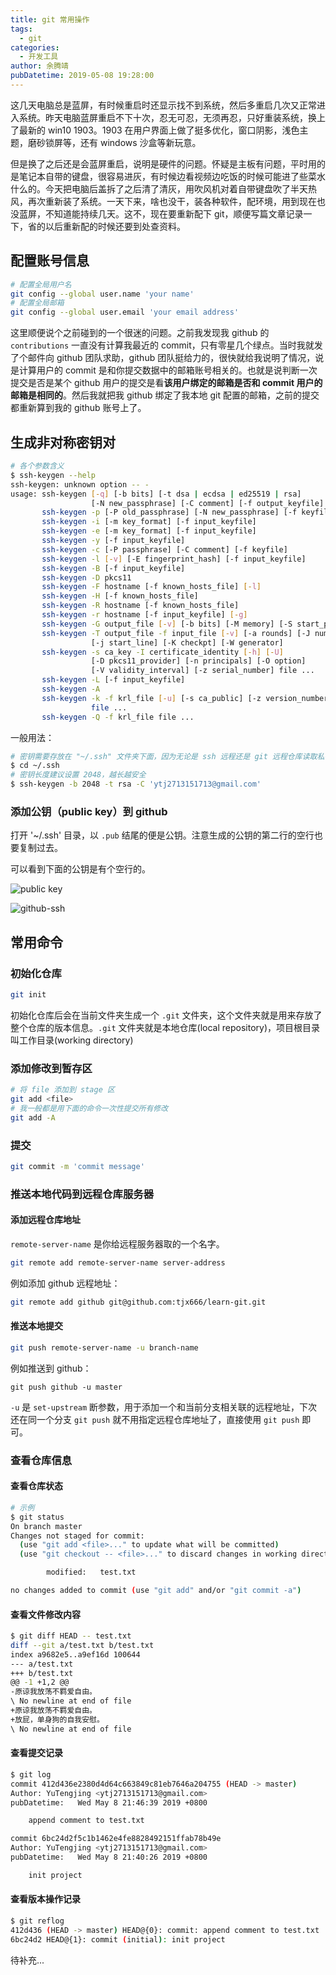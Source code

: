 ```yaml
---
title: git 常用操作
tags:
  - git
categories:
  - 开发工具
author: 余腾靖
pubDatetime: 2019-05-08 19:28:00
---
```


这几天电脑总是蓝屏，有时候重启时还显示找不到系统，然后多重启几次又正常进入系统。昨天电脑蓝屏重启不下十次，忍无可忍，无须再忍，只好重装系统，换上了最新的 win10 1903。1903 在用户界面上做了挺多优化，窗口阴影，浅色主题，磨砂锁屏等，还有 windows 沙盒等新玩意。

但是换了之后还是会蓝屏重启，说明是硬件的问题。怀疑是主板有问题，平时用的是笔记本自带的键盘，很容易进灰，有时候边看视频边吃饭的时候可能进了些菜水什么的。今天把电脑后盖拆了之后清了清灰，用吹风机对着自带键盘吹了半天热风，再次重新装了系统。一天下来，啥也没干，装各种软件，配环境，用到现在也没蓝屏，不知道能持续几天。这不，现在要重新配下 git，顺便写篇文章记录一下，省的以后重新配的时候还要到处查资料。

<!-- more -->

## 配置账号信息

```bash
# 配置全局用户名
git config --global user.name 'your name'
# 配置全局邮箱
git config --global user.email 'your email address'
```

这里顺便说个之前碰到的一个很迷的问题。之前我发现我 github 的 `contributions` 一直没有计算我最近的 commit，只有零星几个绿点。当时我就发了个邮件向 github 团队求助，github 团队挺给力的，很快就给我说明了情况，说是计算用户的 commit 是和你提交数据中的邮箱账号相关的。也就是说判断一次提交是否是某个 github 用户的提交是看**该用户绑定的邮箱是否和 commit 用户的邮箱是相同的**。然后我就把我 github 绑定了我本地 git 配置的邮箱，之前的提交都重新算到我的 github 账号上了。

## 生成非对称密钥对

```bash
# 各个参数含义
$ ssh-keygen --help
ssh-keygen: unknown option -- -
usage: ssh-keygen [-q] [-b bits] [-t dsa | ecdsa | ed25519 | rsa]
                  [-N new_passphrase] [-C comment] [-f output_keyfile]
       ssh-keygen -p [-P old_passphrase] [-N new_passphrase] [-f keyfile]
       ssh-keygen -i [-m key_format] [-f input_keyfile]
       ssh-keygen -e [-m key_format] [-f input_keyfile]
       ssh-keygen -y [-f input_keyfile]
       ssh-keygen -c [-P passphrase] [-C comment] [-f keyfile]
       ssh-keygen -l [-v] [-E fingerprint_hash] [-f input_keyfile]
       ssh-keygen -B [-f input_keyfile]
       ssh-keygen -D pkcs11
       ssh-keygen -F hostname [-f known_hosts_file] [-l]
       ssh-keygen -H [-f known_hosts_file]
       ssh-keygen -R hostname [-f known_hosts_file]
       ssh-keygen -r hostname [-f input_keyfile] [-g]
       ssh-keygen -G output_file [-v] [-b bits] [-M memory] [-S start_point]
       ssh-keygen -T output_file -f input_file [-v] [-a rounds] [-J num_lines]
                  [-j start_line] [-K checkpt] [-W generator]
       ssh-keygen -s ca_key -I certificate_identity [-h] [-U]
                  [-D pkcs11_provider] [-n principals] [-O option]
                  [-V validity_interval] [-z serial_number] file ...
       ssh-keygen -L [-f input_keyfile]
       ssh-keygen -A
       ssh-keygen -k -f krl_file [-u] [-s ca_public] [-z version_number]
                  file ...
       ssh-keygen -Q -f krl_file file ...

```

一般用法：

```bash
# 密钥需要存放在 "~/.ssh" 文件夹下面，因为无论是 ssh 远程还是 git 远程仓库读取私钥都是从这个文件夹目录下读取，如果当前没有就创建
$ cd ~/.ssh
# 密钥长度建议设置 2048，越长越安全
$ ssh-keygen -b 2048 -t rsa -C 'ytj2713151713@gmail.com'
```

### 添加公钥（public key）到 github

打开 '~/.ssh' 目录，以 `.pub` 结尾的便是公钥。注意生成的公钥的第二行的空行也要复制过去。

可以看到下面的公钥是有个空行的。

![public key](https://i.loli.net/2019/05/08/5cd2d0b0d4753.png)

![github-ssh](https://i.loli.net/2019/05/08/5cd2df9832175.jpg)

## 常用命令

### 初始化仓库

```bash
git init
```

初始化仓库后会在当前文件夹生成一个 `.git` 文件夹，这个文件夹就是用来存放了整个仓库的版本信息。`.git` 文件夹就是本地仓库(local repository)，项目根目录叫工作目录(working directory)

### 添加修改到暂存区

```bash
# 将 file 添加到 stage 区
git add <file>
# 我一般都是用下面的命令一次性提交所有修改
git add -A
```

### 提交

```bash
git commit -m 'commit message'
```

### 推送本地代码到远程仓库服务器

#### 添加远程仓库地址

`remote-server-name` 是你给远程服务器取的一个名字。

```bash
git remote add remote-server-name server-address
```

例如添加 github 远程地址：

```bash
git remote add github git@github.com:tjx666/learn-git.git
```

#### 推送本地提交

```bash
git push remote-server-name -u branch-name
```

例如推送到 github：

```
git push github -u master
```

`-u` 是 `set-upstream` 断参数，用于添加一个和当前分支相关联的远程地址，下次还在同一个分支 `git push` 就不用指定远程仓库地址了，直接使用 `git push` 即可。

### 查看仓库信息

#### 查看仓库状态

```bash
# 示例
$ git status
On branch master
Changes not staged for commit:
  (use "git add <file>..." to update what will be committed)
  (use "git checkout -- <file>..." to discard changes in working directory)

        modified:   test.txt

no changes added to commit (use "git add" and/or "git commit -a")
```

#### 查看文件修改内容

```bash
$ git diff HEAD -- test.txt
diff --git a/test.txt b/test.txt
index a9682e5..a9ef16d 100644
--- a/test.txt
+++ b/test.txt
@@ -1 +1,2 @@
-原谅我放荡不羁爱自由。
\ No newline at end of file
+原谅我放荡不羁爱自由。
+放屁，单身狗的自我安慰。
\ No newline at end of file
```

#### 查看提交记录

```bash
$ git log
commit 412d436e2380d4d64c663849c81eb7646a204755 (HEAD -> master)
Author: YuTengjing <ytj2713151713@gmail.com>
pubDatetime:   Wed May 8 21:46:39 2019 +0800

    append comment to test.txt

commit 6bc24d2f5c1b1462e4fe8828492151ffab78b49e
Author: YuTengjing <ytj2713151713@gmail.com>
pubDatetime:   Wed May 8 21:40:26 2019 +0800

    init project
```

#### 查看版本操作记录

```bash
$ git reflog
412d436 (HEAD -> master) HEAD@{0}: commit: append comment to test.txt
6bc24d2 HEAD@{1}: commit (initial): init project
```

待补充...
